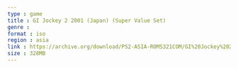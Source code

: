 ```yaml
---
type : game
title : GI Jockey 2 2001 (Japan) (Super Value Set)
genre : 
format : iso
region : asia
link : https://archive.org/download/PS2-ASIA-ROMS321COM/GI%20Jockey%202%202001%20%28Japan%29%20%28Super%20Value%20Set%29.7z
size : 328MB
---
```

